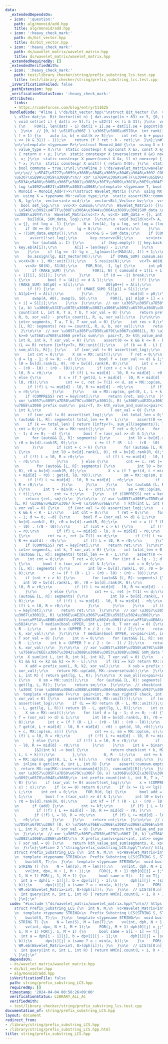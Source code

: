 ```yaml
---
data:
  _extendedDependsOn:
  - icon: ':question:'
    path: alg/monoid/add.hpp
    title: alg/monoid/add.hpp
  - icon: ':heavy_check_mark:'
    path: ds/bit_vector.hpp
    title: ds/bit_vector.hpp
  - icon: ':heavy_check_mark:'
    path: ds/wavelet_matrix/wavelet_matrix.hpp
    title: ds/wavelet_matrix/wavelet_matrix.hpp
  _extendedRequiredBy: []
  _extendedVerifiedWith:
  - icon: ':heavy_check_mark:'
    path: test/library_checker/string/prefix_substring_lcs.test.cpp
    title: test/library_checker/string/prefix_substring_lcs.test.cpp
  _isVerificationFailed: false
  _pathExtension: hpp
  _verificationStatusIcon: ':heavy_check_mark:'
  attributes:
    links:
    - https://codeforces.com/blog/entry/111625
  bundledCode: "#line 1 \"ds/bit_vector.hpp\"\nstruct Bit_Vector {\n  vc<pair<u32,\
    \ u32>> dat;\n  Bit_Vector(int n) { dat.assign((n + 63) >> 5, {0, 0}); }\n\n \
    \ void set(int i) { dat[i >> 5].fi |= u32(1) << (i & 31); }\n\n  void build()\
    \ {\n    FOR(i, len(dat) - 1) dat[i + 1].se = dat[i].se + popcnt(dat[i].fi);\n\
    \  }\n\n  // [0, k) \u5185\u306E 1 \u306E\u500B\u6570\n  int rank(int k, bool\
    \ f = 1) {\n    auto [a, b] = dat[k >> 5];\n    int ret = b + popcnt(a & ((u32(1)\
    \ << (k & 31)) - 1));\n    return (f ? ret : k - ret);\n  }\n};\n#line 2 \"alg/monoid/add.hpp\"\
    \n\r\ntemplate <typename E>\r\nstruct Monoid_Add {\r\n  using X = E;\r\n  using\
    \ value_type = X;\r\n  static constexpr X op(const X &x, const X &y) noexcept\
    \ { return x + y; }\r\n  static constexpr X inverse(const X &x) noexcept { return\
    \ -x; }\r\n  static constexpr X power(const X &x, ll n) noexcept { return X(n)\
    \ * x; }\r\n  static constexpr X unit() { return X(0); }\r\n  static constexpr\
    \ bool commute = true;\r\n};\r\n#line 3 \"ds/wavelet_matrix/wavelet_matrix.hpp\"\
    \n\r\n// \u5EA7\u5727\u3059\u308B\u304B\u3069\u3046\u304B\u3092 COMPRESS \u3067\
    \u6307\u5B9A\u3059\u308B\r\n// xor \u7684\u306A\u4F7F\u3044\u65B9\u3092\u3059\u308B\
    \u5834\u5408\u306B\u306F\u3001\u30B3\u30F3\u30B9\u30C8\u30E9\u30AF\u30BF\u3067\
    \ log \u3092\u6E21\u3059\u3053\u3068\r\ntemplate <typename T, bool COMPRESS, typename\
    \ Monoid = Monoid_Add<T>>\r\nstruct Wavelet_Matrix {\r\n  using MX = Monoid;\r\
    \n  using X = typename MX::value_type;\r\n  static_assert(MX::commute);\r\n  int\
    \ N, lg;\r\n  vector<int> mid;\r\n  vector<Bit_Vector> bv;\r\n  vc<T> key;\r\n\
    \  bool set_log;\r\n  vvc<X> cumsum;\r\n\r\n  Wavelet_Matrix() {}\r\n\r\n  //\
    \ \u548C\u3092\u4F7F\u308F\u306A\u3044\u306A\u3089\u3001SUM_data \u306F\u7A7A\u3067\
    \u3088\u3044\r\n  Wavelet_Matrix(vc<T> A, vc<X> SUM_data = {}, int log = -1) {\r\
    \n    build(A, SUM_data, log);\r\n  }\r\n\r\n  void build(vc<T> A, vc<X> SUM_data\
    \ = {}, int log = -1) {\r\n    N = len(A), lg = log, set_log = (log != -1);\r\n\
    \    if (N == 0) {\r\n      lg = 0;\r\n      return;\r\n    }\r\n    bool MAKE_SUM\
    \ = !(SUM_data.empty());\r\n    vc<X>& S = SUM_data;\r\n    if (COMPRESS) {\r\n\
    \      assert(!set_log);\r\n      key.reserve(N);\r\n      vc<int> I = argsort(A);\r\
    \n      for (auto&& i: I) {\r\n        if (key.empty() || key.back() != A[i])\
    \ key.eb(A[i]);\r\n        A[i] = len(key) - 1;\r\n      }\r\n      key.shrink_to_fit();\r\
    \n    }\r\n    if (lg == -1) lg = __lg(max<ll>(MAX(A), 1)) + 1;\r\n    mid.resize(lg);\r\
    \n    bv.assign(lg, Bit_Vector(N));\r\n    if (MAKE_SUM) cumsum.assign(1 + lg,\
    \ vc<X>(N + 1, MX::unit()));\r\n    S.resize(N);\r\n    vc<T> A0(N), A1(N);\r\n\
    \    vc<X> S0(N), S1(N);\r\n    FOR_R(d, -1, lg) {\r\n      int p0 = 0, p1 = 0;\r\
    \n      if (MAKE_SUM) {\r\n        FOR(i, N) { cumsum[d + 1][i + 1] = MX::op(cumsum[d\
    \ + 1][i], S[i]); }\r\n      }\r\n      if (d == -1) break;\r\n      FOR(i, N)\
    \ {\r\n        bool f = (A[i] >> d & 1);\r\n        if (!f) {\r\n          if\
    \ (MAKE_SUM) S0[p0] = S[i];\r\n          A0[p0++] = A[i];\r\n        }\r\n   \
    \     if (f) {\r\n          if (MAKE_SUM) S1[p1] = S[i];\r\n          bv[d].set(i),\
    \ A1[p1++] = A[i];\r\n        }\r\n      }\r\n      mid[d] = p0;\r\n      bv[d].build();\r\
    \n      swap(A, A0), swap(S, S0);\r\n      FOR(i, p1) A[p0 + i] = A1[i], S[p0\
    \ + i] = S1[i];\r\n    }\r\n  }\r\n\r\n  // xor \u3057\u305F\u7D50\u679C\u3067\
    \ [a, b) \u306B\u53CE\u307E\u308B\u3082\u306E\u3092\u6570\u3048\u308B\r\n  int\
    \ count(int L, int R, T a, T b, T xor_val = 0) {\r\n    return prefix_count(L,\
    \ R, b, xor_val) - prefix_count(L, R, a, xor_val);\r\n  }\r\n\r\n  int count(vc<pair<int,\
    \ int>> segments, T a, T b, T xor_val = 0) {\r\n    int res = 0;\r\n    for (auto&&\
    \ [L, R]: segments) res += count(L, R, a, b, xor_val);\r\n    return res;\r\n\
    \  }\r\n\r\n  // xor \u3057\u305F\u7D50\u679C\u3067\u3001[L, R) \u306E\u4E2D\u3067\
    \ k>=0 \u756A\u76EE\u3068 prefix sum\r\n  pair<T, X> kth_value_and_sum(int L,\
    \ int R, int k, T xor_val = 0) {\r\n    assert(0 <= k && k <= R - L);\r\n    if\
    \ (L == R) return {infty<T>, MX::unit()};\r\n    if (k == R - L) { return {infty<T>,\
    \ sum_all(L, R)}; }\r\n    if (xor_val != 0) assert(set_log);\r\n    assert(!cumsum.empty());\r\
    \n    int cnt = 0;\r\n    X sm = MX::unit();\r\n    T ret = 0;\r\n    for (int\
    \ d = lg - 1; d >= 0; --d) {\r\n      bool f = (xor_val >> d) & 1;\r\n      int\
    \ l0 = bv[d].rank(L, 0), r0 = bv[d].rank(R, 0);\r\n      int c = (f ? (R - L)\
    \ - (r0 - l0) : (r0 - l0));\r\n      if (cnt + c > k) {\r\n        if (!f) L =\
    \ l0, R = r0;\r\n        if (f) L += mid[d] - l0, R += mid[d] - r0;\r\n      }\
    \ else {\r\n        X s = (f ? get(d, L + mid[d] - l0, R + mid[d] - r0) : get(d,\
    \ l0, r0));\r\n        cnt += c, ret |= T(1) << d, sm = MX::op(sm, s);\r\n   \
    \     if (!f) L += mid[d] - l0, R += mid[d] - r0;\r\n        if (f) L = l0, R\
    \ = r0;\r\n      }\r\n    }\r\n    sm = MX::op(sm, get(0, L, L + k - cnt));\r\n\
    \    if (COMPRESS) ret = key[ret];\r\n    return {ret, sm};\r\n  }\r\n\r\n  //\
    \ xor \u3057\u305F\u7D50\u679C\u3067\u3001[L, R) \u306E\u4E2D\u3067 k>=0 \u756A\
    \u76EE\u3068 prefix sum\r\n  pair<T, X> kth_value_and_sum(vc<pair<int, int>> segments,\
    \ int k,\r\n                               T xor_val = 0) {\r\n    assert(!cumsum.empty());\r\
    \n    if (xor_val != 0) assert(set_log);\r\n    int total_len = 0;\r\n    for\
    \ (auto&& [L, R]: segments) total_len += R - L;\r\n    assert(0 <= k && k <= total_len);\r\
    \n    if (k == total_len) { return {infty<T>, sum_all(segments)}; }\r\n    int\
    \ cnt = 0;\r\n    X sm = MX::unit();\r\n    T ret = 0;\r\n    for (int d = lg\
    \ - 1; d >= 0; --d) {\r\n      bool f = (xor_val >> d) & 1;\r\n      int c = 0;\r\
    \n      for (auto&& [L, R]: segments) {\r\n        int l0 = bv[d].rank(L, 0),\
    \ r0 = bv[d].rank(R, 0);\r\n        c += (f ? (R - L) - (r0 - l0) : (r0 - l0));\r\
    \n      }\r\n      if (cnt + c > k) {\r\n        for (auto&& [L, R]: segments)\
    \ {\r\n          int l0 = bv[d].rank(L, 0), r0 = bv[d].rank(R, 0);\r\n       \
    \   if (!f) L = l0, R = r0;\r\n          if (f) L += mid[d] - l0, R += mid[d]\
    \ - r0;\r\n        }\r\n      } else {\r\n        cnt += c, ret |= T(1) << d;\r\
    \n        for (auto&& [L, R]: segments) {\r\n          int l0 = bv[d].rank(L,\
    \ 0), r0 = bv[d].rank(R, 0);\r\n          X s = (f ? get(d, L + mid[d] - l0, R\
    \ + mid[d] - r0) : get(d, l0, r0));\r\n          sm = MX::op(sm, s);\r\n     \
    \     if (!f) L += mid[d] - l0, R += mid[d] - r0;\r\n          if (f) L = l0,\
    \ R = r0;\r\n        }\r\n      }\r\n    }\r\n    for (auto&& [L, R]: segments)\
    \ {\r\n      int t = min(R - L, k - cnt);\r\n      sm = MX::op(sm, get(0, L, L\
    \ + t));\r\n      cnt += t;\r\n    }\r\n    if (COMPRESS) ret = key[ret];\r\n\
    \    return {ret, sm};\r\n  }\r\n\r\n  // xor \u3057\u305F\u7D50\u679C\u3067\u3001\
    [L, R) \u306E\u4E2D\u3067 k>=0 \u756A\u76EE\r\n  T kth(int L, int R, int k, T\
    \ xor_val = 0) {\r\n    if (xor_val != 0) assert(set_log);\r\n    assert(0 <=\
    \ k && k < R - L);\r\n    int cnt = 0;\r\n    T ret = 0;\r\n    for (int d = lg\
    \ - 1; d >= 0; --d) {\r\n      bool f = (xor_val >> d) & 1;\r\n      int l0 =\
    \ bv[d].rank(L, 0), r0 = bv[d].rank(R, 0);\r\n      int c = (f ? (R - L) - (r0\
    \ - l0) : (r0 - l0));\r\n      if (cnt + c > k) {\r\n        if (!f) L = l0, R\
    \ = r0;\r\n        if (f) L += mid[d] - l0, R += mid[d] - r0;\r\n      } else\
    \ {\r\n        cnt += c, ret |= T(1) << d;\r\n        if (!f) L += mid[d] - l0,\
    \ R += mid[d] - r0;\r\n        if (f) L = l0, R = r0;\r\n      }\r\n    }\r\n\
    \    if (COMPRESS) ret = key[ret];\r\n    return ret;\r\n  }\r\n\r\n  T kth(vc<pair<int,\
    \ int>> segments, int k, T xor_val = 0) {\r\n    int total_len = 0;\r\n    for\
    \ (auto&& [L, R]: segments) total_len += R - L;\r\n    assert(0 <= k && k < total_len);\r\
    \n    int cnt = 0;\r\n    T ret = 0;\r\n    for (int d = lg - 1; d >= 0; --d)\
    \ {\r\n      bool f = (xor_val >> d) & 1;\r\n      int c = 0;\r\n      for (auto&&\
    \ [L, R]: segments) {\r\n        int l0 = bv[d].rank(L, 0), r0 = bv[d].rank(R,\
    \ 0);\r\n        c += (f ? (R - L) - (r0 - l0) : (r0 - l0));\r\n      }\r\n  \
    \    if (cnt + c > k) {\r\n        for (auto&& [L, R]: segments) {\r\n       \
    \   int l0 = bv[d].rank(L, 0), r0 = bv[d].rank(R, 0);\r\n          if (!f) L =\
    \ l0, R = r0;\r\n          if (f) L += mid[d] - l0, R += mid[d] - r0;\r\n    \
    \    }\r\n      } else {\r\n        cnt += c, ret |= T(1) << d;\r\n        for\
    \ (auto&& [L, R]: segments) {\r\n          int l0 = bv[d].rank(L, 0), r0 = bv[d].rank(R,\
    \ 0);\r\n          if (!f) L += mid[d] - l0, R += mid[d] - r0;\r\n          if\
    \ (f) L = l0, R = r0;\r\n        }\r\n      }\r\n    }\r\n    if (COMPRESS) ret\
    \ = key[ret];\r\n    return ret;\r\n  }\r\n\r\n  // xor \u3057\u305F\u7D50\u679C\
    \u3067\u3001[L, R) \u306E\u4E2D\u3067\u4E2D\u592E\u5024\u3002\r\n  // LOWER =\
    \ true\uFF1A\u4E0B\u5074\u4E2D\u592E\u5024\u3001false\uFF1A\u4E0A\u5074\u4E2D\u592E\
    \u5024\r\n  T median(bool UPPER, int L, int R, T xor_val = 0) {\r\n    int n =\
    \ R - L;\r\n    int k = (UPPER ? n / 2 : (n - 1) / 2);\r\n    return kth(L, R,\
    \ k, xor_val);\r\n  }\r\n\r\n  T median(bool UPPER, vc<pair<int, int>> segments,\
    \ T xor_val = 0) {\r\n    int n = 0;\r\n    for (auto&& [L, R]: segments) n +=\
    \ R - L;\r\n    int k = (UPPER ? n / 2 : (n - 1) / 2);\r\n    return kth(segments,\
    \ k, xor_val);\r\n  }\r\n\r\n  // xor \u3057\u305F\u7D50\u679C\u3067 [k1, k2)\
    \ \u756A\u76EE\u3067\u3042\u308B\u3068\u3053\u308D\u306E SUM_data \u306E\u548C\
    \r\n  X sum(int L, int R, int k1, int k2, T xor_val = 0) {\r\n    assert(0 <=\
    \ k1 && k1 <= k2 && k2 <= R - L);\r\n    if (k1 == k2) return MX::unit();\r\n\
    \    X add = prefix_sum(L, R, k2, xor_val);\r\n    X sub = prefix_sum(L, R, k1,\
    \ xor_val);\r\n    return MX::op(add, MX::inverse(sub));\r\n  }\r\n\r\n  X sum_all(int\
    \ L, int R) { return get(lg, L, R); }\r\n\r\n  X sum_all(vc<pair<int, int>> segments)\
    \ {\r\n    X sm = MX::unit();\r\n    for (auto&& [L, R]: segments) { sm = MX::op(sm,\
    \ get(lg, L, R)); }\r\n    return sm;\r\n  }\r\n\r\n  // check(cnt, prefix sum)\
    \ \u304C true \u3068\u306A\u308B\u3088\u3046\u306A\u6700\u5927\u306E (cnt, sum)\r\
    \n  template <typename F>\r\n  pair<int, X> max_right(F check, int L, int R, T\
    \ xor_val = 0) {\r\n    assert(check(0, MX::unit()));\r\n    if (xor_val != 0)\
    \ assert(set_log);\r\n    if (L == R) return {R - L, MX::unit()};\r\n    if (check(R\
    \ - L, get(lg, L, R))) return {R - L, get(lg, L, R)};\r\n    int cnt = 0;\r\n\
    \    X sm = MX::unit();\r\n    for (int d = lg - 1; d >= 0; --d) {\r\n      bool\
    \ f = (xor_val >> d) & 1;\r\n      int l0 = bv[d].rank(L, 0), r0 = bv[d].rank(R,\
    \ 0);\r\n      int c = (f ? (R - L) - (r0 - l0) : (r0 - l0));\r\n      X s = (f\
    \ ? get(d, L + mid[d] - l0, R + mid[d] - r0) : get(d, l0, r0));\r\n      if (check(cnt\
    \ + c, MX::op(sm, s))) {\r\n        cnt += c, sm = MX::op(sm, s);\r\n        if\
    \ (f) L = l0, R = r0;\r\n        if (!f) L += mid[d] - l0, R += mid[d] - r0;\r\
    \n      } else {\r\n        if (!f) L = l0, R = r0;\r\n        if (f) L += mid[d]\
    \ - l0, R += mid[d] - r0;\r\n      }\r\n    }\r\n    int k = binary_search(\r\n\
    \        [&](int k) -> bool {\r\n          return check(cnt + k, MX::op(sm, get(0,\
    \ L, L + k)));\r\n        },\r\n        0, R - L);\r\n    cnt += k;\r\n    sm\
    \ = MX::op(sm, get(0, L, L + k));\r\n    return {cnt, sm};\r\n  }\r\n\r\nprivate:\r\
    \n  inline X get(int d, int L, int R) {\r\n    assert(!cumsum.empty());\r\n  \
    \  return MX::op(MX::inverse(cumsum[d][L]), cumsum[d][R]);\r\n  }\r\n\r\n  //\
    \ xor \u3057\u305F\u7D50\u679C\u3067 [0, x) \u306B\u53CE\u307E\u308B\u3082\u306E\
    \u3092\u6570\u3048\u308B\r\n  int prefix_count(int L, int R, T x, T xor_val =\
    \ 0) {\r\n    if (xor_val != 0) assert(set_log);\r\n    x = (COMPRESS ? LB(key,\
    \ x) : x);\r\n    if (x == 0) return 0;\r\n    if (x >= (1 << lg)) return R -\
    \ L;\r\n    int cnt = 0;\r\n    FOR_R(d, lg) {\r\n      bool add = (x >> d) &\
    \ 1;\r\n      bool f = ((xor_val) >> d) & 1;\r\n      int l0 = bv[d].rank(L, 0),\
    \ r0 = bv[d].rank(R, 0);\r\n      int kf = (f ? (R - L) - (r0 - l0) : (r0 - l0));\r\
    \n      if (add) {\r\n        cnt += kf;\r\n        if (f) { L = l0, R = r0; }\r\
    \n        if (!f) { L += mid[d] - l0, R += mid[d] - r0; }\r\n      } else {\r\n\
    \        if (!f) L = l0, R = r0;\r\n        if (f) L += mid[d] - l0, R += mid[d]\
    \ - r0;\r\n      }\r\n    }\r\n    return cnt;\r\n  }\r\n\r\n  // xor \u3057\u305F\
    \u7D50\u679C\u3067 [0, k) \u756A\u76EE\u306E\u3082\u306E\u306E\u548C\r\n  X prefix_sum(int\
    \ L, int R, int k, T xor_val = 0) {\r\n    return kth_value_and_sum(L, R, k, xor_val).se;\r\
    \n  }\r\n\r\n  // xor \u3057\u305F\u7D50\u679C\u3067 [0, k) \u756A\u76EE\u306E\
    \u3082\u306E\u306E\u548C\r\n  X prefix_sum(vc<pair<int, int>> segments, int k,\
    \ T xor_val = 0) {\r\n    return kth_value_and_sum(segments, k, xor_val).se;\r\
    \n  }\r\n};\n#line 2 \"string/prefix_substring_LCS.hpp\"\n\n// https://codeforces.com/blog/entry/111625\n\
    struct Prefix_Substring_LCS {\n  int N, M;\n  vc<Wavelet_Matrix<int, 0>> WM;\n\
    \n  template <typename STRING>\n  Prefix_Substring_LCS(STRING S, STRING T) {\n\
    \    build(S, T);\n  }\n\n  template <typename STRING>\n  void build(STRING S,\
    \ STRING T) {\n    N = len(S), M = len(T);\n    vv(int, dph, N + 1, M + 1);\n\
    \    vv(int, dpv, N + 1, M + 1);\n    FOR(j, M + 1) dph[0][j] = j;\n    FOR(i,\
    \ 1, N + 1) FOR(j, 1, M + 1) {\n      bool same = S[i - 1] == T[j - 1];\n    \
    \  int a = dph[i - 1][j], b = dpv[i][j - 1];\n      dph[i][j] = (same ? b : max(a,\
    \ b));\n      dpv[i][j] = (same ? a : min(a, b));\n    }\n    FOR(i, N + 1) {\
    \ WM.eb(Wavelet_Matrix<int, 0>(dph[i])); }\n  }\n\n  // LCS(S[0:n], T[L:R])\n\
    \  int query(int n, int L, int R) { return WM[n].count(L + 1, R + 1, 0, L + 1);\
    \ }\n};\n"
  code: "#include \"ds/wavelet_matrix/wavelet_matrix.hpp\"\n\n// https://codeforces.com/blog/entry/111625\n\
    struct Prefix_Substring_LCS {\n  int N, M;\n  vc<Wavelet_Matrix<int, 0>> WM;\n\
    \n  template <typename STRING>\n  Prefix_Substring_LCS(STRING S, STRING T) {\n\
    \    build(S, T);\n  }\n\n  template <typename STRING>\n  void build(STRING S,\
    \ STRING T) {\n    N = len(S), M = len(T);\n    vv(int, dph, N + 1, M + 1);\n\
    \    vv(int, dpv, N + 1, M + 1);\n    FOR(j, M + 1) dph[0][j] = j;\n    FOR(i,\
    \ 1, N + 1) FOR(j, 1, M + 1) {\n      bool same = S[i - 1] == T[j - 1];\n    \
    \  int a = dph[i - 1][j], b = dpv[i][j - 1];\n      dph[i][j] = (same ? b : max(a,\
    \ b));\n      dpv[i][j] = (same ? a : min(a, b));\n    }\n    FOR(i, N + 1) {\
    \ WM.eb(Wavelet_Matrix<int, 0>(dph[i])); }\n  }\n\n  // LCS(S[0:n], T[L:R])\n\
    \  int query(int n, int L, int R) { return WM[n].count(L + 1, R + 1, 0, L + 1);\
    \ }\n};\n"
  dependsOn:
  - ds/wavelet_matrix/wavelet_matrix.hpp
  - ds/bit_vector.hpp
  - alg/monoid/add.hpp
  isVerificationFile: false
  path: string/prefix_substring_LCS.hpp
  requiredBy: []
  timestamp: '2024-04-04 00:56:26+09:00'
  verificationStatus: LIBRARY_ALL_AC
  verifiedWith:
  - test/library_checker/string/prefix_substring_lcs.test.cpp
documentation_of: string/prefix_substring_LCS.hpp
layout: document
redirect_from:
- /library/string/prefix_substring_LCS.hpp
- /library/string/prefix_substring_LCS.hpp.html
title: string/prefix_substring_LCS.hpp
---
```

